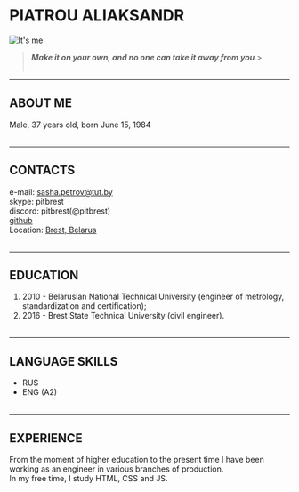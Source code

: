 # PIATROU ALIAKSANDR

![It's me](https://hhcdn.ru/photo/639444954.jpeg?t=1640117727&h=NjRVhH0ZmRTPfPt2Dsuydg "Aliaksandr Piatrou")
&nbsp;

> **_Make it on your own, and no one can take it away from you_** > &nbsp;  
> &nbsp;

---

## ABOUT ME

Male, 37 years old, born June 15, 1984
&nbsp;  
&nbsp;

---

## CONTACTS

e-mail: <sasha.petrov@tut.by>  
skype: pitbrest  
discord: pitbrest(@pitbrest)  
[github](https://github.com/pitbrest)  
Location: [Brest, Belarus](https://goo.gl/maps/ptAL4TB4n6LXx82E7)
&nbsp;  
&nbsp;

---

## EDUCATION

1. 2010 - Belarusian National Technical University (engineer of metrology, standardization and certification);
2. 2016 - Brest State Technical University (civil engineer).
   &nbsp;  
   &nbsp;

---

## LANGUAGE SKILLS

- RUS
- ENG (A2)
  &nbsp;  
  &nbsp;

---

## EXPERIENCE

From the moment of higher education to the present time I have been working as an engineer in various branches of production.  
In my free time, I study HTML, CSS and JS.

